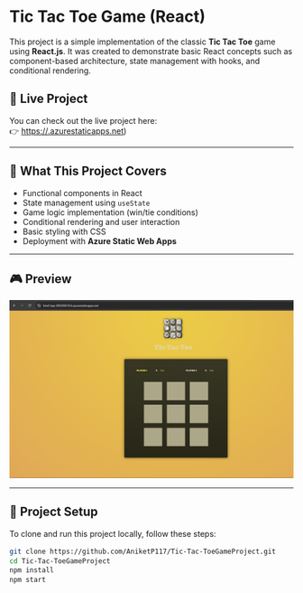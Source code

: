 # Tic Tac Toe Game (React)

This project is a simple implementation of the classic **Tic Tac Toe** game using **React.js**. It was created to demonstrate basic React concepts such as component-based architecture, state management with hooks, and conditional rendering.

## 🔗 Live Project

You can check out the live project here:  
👉 [https://<your-app-name>.azurestaticapps.net](https://kind-bay-0f4200610.6.azurestaticapps.net))  


---

## 🧠 What This Project Covers

- Functional components in React
- State management using `useState`
- Game logic implementation (win/tie conditions)
- Conditional rendering and user interaction
- Basic styling with CSS
- Deployment with **Azure Static Web Apps**

---

## 🎮 Preview
![Tic Tac Toe Game Screenshot](https://github.com/AniketP117/Tic-Tac-Toe-Game-Project/blob/master/public/Project%20Screenshot.png)

---

## 📁 Project Setup

To clone and run this project locally, follow these steps:

```bash
git clone https://github.com/AniketP117/Tic-Tac-ToeGameProject.git
cd Tic-Tac-ToeGameProject
npm install
npm start
